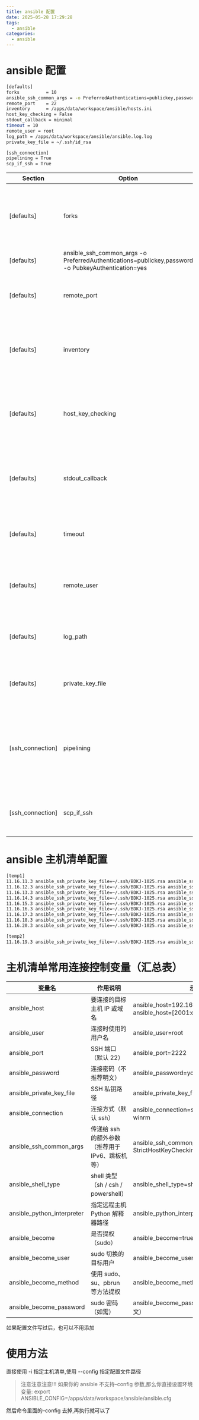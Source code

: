 ```yaml
---
title: ansible 配置
date: 2025-05-28 17:29:28
tags:
  - ansible
categories:
  - ansible
---
```


# ansible 配置

```bash
[defaults]
forks          = 10
ansible_ssh_common_args = -o PreferredAuthentications=publickey,password -o PubkeyAuthentication=yes
remote_port    = 22
inventory      = /apps/data/workspace/ansible/hosts.ini
host_key_checking = False
stdout_callback = minimal
timeout = 10
remote_user = root
log_path = /apps/data/workspace/ansible/ansible.log.log
private_key_file = ~/.ssh/id_rsa

[ssh_connection]
pipelining = True
scp_if_ssh = True
```

| Section          | Option                                                                                             | Value                                                                 | Description                                                                                    |
| ---------------- | -------------------------------------------------------------------------------------------------- | --------------------------------------------------------------------- | ---------------------------------------------------------------------------------------------- |
| [defaults]       | forks                                                                                              | 10                                                                    | 设置并行执行任务的最大进程数，允许同时处理 10 台主机以提高效率                                 |
| [defaults]       | ansible_ssh_common_args -o PreferredAuthentications=publickey,password -o PubkeyAuthentication=yes | 指定 SSH 认证优先顺序为公钥认证，失败后尝试密码认证，并启用公钥认证。 |
| [defaults]       | remote_port                                                                                        | 22                                                                    | 指定默认 SSH 端口为 22，可通过 inventory 文件覆盖。                                            |
| [defaults]       | inventory                                                                                          | /apps/data/workspace/ansible/hosts.ini                                | 指定默认 inventory 文件路径，定义 Ansible 管理的主机列表。                                     |
| [defaults]       | host_key_checking                                                                                  | False                                                                 | 禁用 SSH 主机密钥检查，简化初次连接（降低安全性，建议受控环境使用）。                          |
| [defaults]       | stdout_callback                                                                                    | minimal                                                               | 设置输出格式为简洁模式，仅显示关键信息，适合脚本化或减少日志冗余。                             |
| [defaults]       | timeout                                                                                            | 10                                                                    | 设置 SSH 连接超时时间为 10 秒，适合网络稳定的环境。                                            |
| [defaults]       | remote_user                                                                                        | root                                                                  | 设置默认登录用户为 root，需确保远程主机允许 root 登录。                                        |
| [defaults]       | log_path                                                                                           | /apps/data/workspace/ansible/ansible.log.log                          | 指定日志文件路径，记录 Ansible 运行日志，便于调试。                                            |
| [defaults]       | private_key_file                                                                                   | ~/.ssh/id_rsa                                                         | 指定默认 SSH 私钥路径，确保文件存在且权限正确。                                                |
| [ssh_connection] | pipelining                                                                                         | True                                                                  | 启用 SSH pipelining，通过单一连接发送多条命令，显著提高执行速度。需禁用远程主机的 requiretty。 |
| [ssh_connection] | scp_if_ssh                                                                                         | True                                                                  | 启用 SCP 协议进行文件传输，通常比 SFTP 更快。                                                  |

# ansible 主机清单配置

```bash
[temp1]
11.16.11.3 ansible_ssh_private_key_file=~/.ssh/BDKJ-1025.rsa ansible_ssh_user=root ansible_ssh_user="登录用户"
11.16.12.3 ansible_ssh_private_key_file=~/.ssh/BDKJ-1025.rsa ansible_ssh_user=root ansible_ssh_user="登录用户"
11.16.13.3 ansible_ssh_private_key_file=~/.ssh/BDKJ-1025.rsa ansible_ssh_user=root ansible_ssh_user="登录用户"
11.16.14.3 ansible_ssh_private_key_file=~/.ssh/BDKJ-1025.rsa ansible_ssh_user=root ansible_ssh_user="登录用户"
11.16.15.3 ansible_ssh_private_key_file=~/.ssh/BDKJ-1025.rsa ansible_ssh_user=root ansible_ssh_user="登录用户"
11.16.16.3 ansible_ssh_private_key_file=~/.ssh/BDKJ-1025.rsa ansible_ssh_user=root ansible_ssh_user="登录用户"
11.16.17.3 ansible_ssh_private_key_file=~/.ssh/BDKJ-1025.rsa ansible_ssh_user=root ansible_ssh_user="登录用户"
11.16.18.3 ansible_ssh_private_key_file=~/.ssh/BDKJ-1025.rsa ansible_ssh_user=root ansible_ssh_user="登录用户"
11.16.20.3 ansible_ssh_private_key_file=~/.ssh/BDKJ-1025.rsa ansible_ssh_user=root ansible_ssh_user="登录用户"

[temp2]
11.16.19.3 ansible_ssh_private_key_file=~/.ssh/BDKJ-1025.rsa ansible_ssh_user=root ansible_ssh_user="登录用户"
```
# 主机清单常用连接控制变量（汇总表）
| 变量名	| 作用说明	| 示例 | 
| ----  | ----  | ----  |
| ansible_host	| 要连接的目标主机 IP 或域名	| ansible_host=192.168.1.10 或 ansible_host=[2001:db8::1] |
| ansible_user	| 连接时使用的用户名	| ansible_user=root|
| ansible_port	|SSH 端口（默认 22）	|ansible_port=2222|
| ansible_password	| 连接密码（不推荐明文）| ansible_password=yourpassword|
| ansible_private_key_file	|SSH 私钥路径| ansible_private_key_file=~/.ssh/id_rsa |
| ansible_connection	| 连接方式（默认 ssh）| ansible_connection=ssh、local、docker、winrm|
| ansible_ssh_common_args	|传递给 ssh 的额外参数（推荐用于 IPv6、跳板机等）| 	ansible_ssh_common_args='-6 -o StrictHostKeyChecking=no' |
| ansible_shell_type	| shell 类型（sh / csh / powershell）|	ansible_shell_type=sh|
| ansible_python_interpreter	| 指定远程主机 Python 解释器路径|	ansible_python_interpreter=/usr/bin/python3|
| ansible_become	|是否提权（sudo）|	ansible_become=true|
|ansible_become_user	|sudo 切换的目标用户	|ansible_become_user=root|
| ansible_become_method	| 使用 sudo、su、pbrun 等方法提权	|ansible_become_method=sudo|
| ansible_become_password	|sudo 密码（如需）	|ansible_become_password=xxx（不推荐明文）|
如果配置文件写过后，也可以不用添加

# 使用方法
直接使用 -i 指定主机清单,使用 --config 指定配置文件路径
>注意注意注意!!!
如果你的 ansible 不支持–config 参数,那么你直接设置环境变量: export ANSIBLE_CONFIG=/apps/data/workspace/ansible/ansible.cfg

然后命令里面的–config 去掉,再执行就可以了
```bash

```
